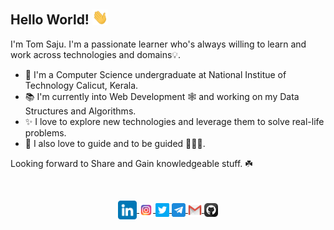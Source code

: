 ## Hello World! <img src="gif/hi.gif" width="25px">

I'm Tom Saju. I'm a passionate learner who's always willing to learn and work across technologies and domains💡.  

- 🔭 I'm a Computer Science undergraduate at National Institue of Technology Calicut, Kerala.
- 📚 I'm currently into Web Development 🕸️ and working on my Data Structures and Algorithms.
- ✨ I love to explore new technologies and leverage them to solve real-life problems.
- 💖 I also love to guide and to be guided 👨🏻‍💻.

Looking forward to Share and Gain knowledgeable stuff. ☘️

&nbsp;
<div align="center">
<a href="https://www.linkedin.com/in/tom-saju-5144a3196" target="_blank">
  <img align="center" alt="Tom's linkedin" width="30px" src="png/linkedin.png" />
</a>
<a href="https://www.instagram.com/t.o.m_s.a.j.u" target="_blank">
  <img align="center" alt="Tom's Instagram" width="22px" src="png/instagram.png" />
</a>
<a href="https://twitter.com/TomSaju2001" target="_blank">
  <img align="center" alt="Tom's Twitter" width="22px" src="png/twitter.png" />
</a>
<a href="https://t.me/tom_saju" target="_blank">
  <img align="center" alt="Tom's Telegram" width="22px" src="png/telegram.png" />
</a>
<a href="mailto:tomsaju33@gmail.com" target="_blank">
  <img align="center" alt="Tom's Email" width="22px" src="png/gmail.png" />
</a>
<a href="https://github.com/TomSaju2001" target="_blank">
  <img align="center" alt="Tom's Github" width="22px" src="png/github.png" />
</a>
<br/>
</div>
&nbsp;
